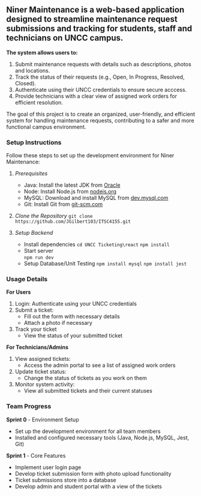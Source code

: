## Niner Maintenance is a web-based application designed to streamline maintenance request submissions and tracking for students, staff and technicians on UNCC campus.

**The system allows users to:**
  1. Submit maintenance requests with details such as descriptions, photos and locations.
  2. Track the status of their requests (e.g., Open, In Progress, Resolved, Closed).
  3. Authenticate using their UNCC credentials to ensure secure acccess.
  4. Provide technicians with a clear view of assigned work orders for efficient resolution.

The goal of this project is to create an organized, user-friendly, and efficient system for handling maintenance requests, contributing to a safer and more functional campus environment.

### Setup Instructions
Follow these steps to set up the development environment for Niner Maintenance:
  1. *Prerequisites*
     - Java: Install the latest JDK from [Oracle](https://www.oracle.com/java/technologies/downloads/?er=221886)
     - Node: Install Node.js from [nodejs.org](https://nodejs.org/en)
     - MySQL: Download and install MySQL from [dev.mysql.com](https://nodejs.org/en)
     - Git: Install Git from [git-scm.com](https://git-scm.com/downloads)

  2. *Clone the Repository*
     `git clone https://github.com/JGilbert103/ITSC4155.git`

  3. *Setup Backend*
     - Install dependencies
       `cd UNCC Ticketing\react`
       `npm install`
     - Start server    
       `npm run dev`
     - Setup Database/Unit Testing
       `npm install mysql`
       `npm install jest`

### Usage Details
**For Users**
  1. Login: Authenticate using your UNCC credentials
  2. Submit a ticket:
     - Fill out the form with necessary details
     - Attach a photo if necessary
  3. Track your ticket
     - View the status of your submitted ticket
     
**For Technicians/Admins**
  1. View assigned tickets:
     - Access the admin portal to see a list of assigned work orders
  2. Update ticket status:
     - Change the status of tickets as you work on them
  3. Monitor system activity:
     - View all submitted tickets and their current statuses
    
### Team Progress
**Sprint 0** - Environment Setup
  - Set up the development environment for all team members
  - Installed and configured necessary tools (Java, Node.js, MySQL, Jest, Git)

**Sprint 1** - Core Features
  - Implement user login page
  - Develop ticket submission form with photo upload functionality
  - Ticket submissions store into a database
  - Develop admin and student portal with a view of the tickets

       

